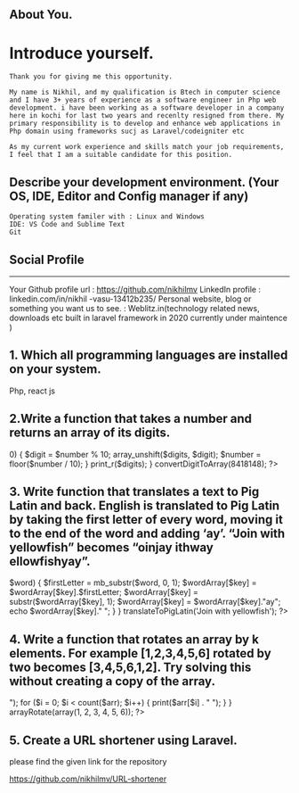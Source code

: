 
About You.
-----------------
#  Introduce yourself.

    Thank you for giving me this opportunity.

    My name is Nikhil, and my qualification is Btech in computer science and I have 3+ years of experience as a software engineer in Php web development. i have been working as a software developer in a company here in kochi for last two years and recenlty resigned from there. My primary responsibility is to develop and enhance web applications in Php domain using frameworks sucj as Laravel/codeigniter etc
    
    As my current work experience and skills match your job requirements, I feel that I am a suitable candidate for this position.
 
## Describe your development environment. (Your OS, IDE, Editor and Config manager if any)

    Operating system familer with : Linux and Windows
    IDE: VS Code and Sublime Text
    Git 

## Social Profile
-------------------

Your Github profile url :  https://github.com/nikhilmv
LinkedIn profile : linkedin.com/in/nikhil
-vasu-13412b235/
Personal website, blog or something you want us to see. : Weblitz.in(technology related news, downloads etc built in laravel framework in 2020 currently under maintence )

 

## 1. Which all programming languages are installed on your system.

Php, react js

## 2.Write a function that takes a number and returns an array of its digits.

<?php 
function convertDigitToArray($number) {
    $digits = array();
    while ($number > 0) {
        $digit = $number % 10;
        array_unshift($digits, $digit);
        $number = floor($number / 10);
    }
    print_r($digits);
} 
convertDigitToArray(8418148); 
?>

## 3. Write function that translates a text to Pig Latin and back. English is translated to Pig Latin by taking the first letter of every word, moving it to the end of the word and adding ‘ay’. “Join with yellowfish” becomes “oinjay ithway ellowfishyay”.
 

<?php 
function translateToPigLatin($sentence) {
 
    $wordArray = explode(" ",$sentence);
   
    foreach ($wordArray as $key => $word) {
       $firstLetter = mb_substr($word, 0, 1);
       $wordArray[$key] = $wordArray[$key].$firstLetter;
       $wordArray[$key] = substr($wordArray[$key], 1);
       $wordArray[$key] = $wordArray[$key]."ay";
       echo  $wordArray[$key]." "; 
    }
} 
translateToPigLatin('Join with yellowfish'); 
?>



## 4. Write a function that rotates an array by k elements. For example [1,2,3,4,5,6] rotated by two becomes [3,4,5,6,1,2]. Try solving this without creating a copy of the array.


<?php   
  
function arrayRotate($arr) {
$n = 2;  
//Rotate the given array by n times toward left  
for ($i = 0; $i < $n; $i++){   
    $first = $arr[0];  
    for($j = 0; $j < count($arr)-1; $j++){   
        $arr[$j] = $arr[$j+1];  
    }   
    $arr[$j] = $first;  
}       
print("Array after left rotation: <br>");  
    for ($i = 0; $i < count($arr); $i++) {   
        print($arr[$i] . " ");   
    }   
}
arrayRotate(array(1, 2, 3, 4, 5, 6)); 
?>  

## 5. Create a URL shortener using Laravel.

please find the given link for the repository

https://github.com/nikhilmv/URL-shortener